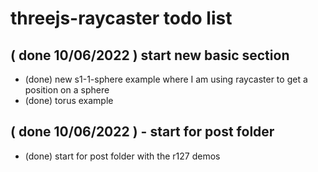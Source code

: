 # threejs-raycaster todo list

## ( done 10/06/2022 ) start new basic section
* (done) new s1-1-sphere example where I am using raycaster to get a position on a sphere
* (done) torus example

## ( done 10/06/2022 ) - start for post folder
* (done) start for post folder with the r127 demos
